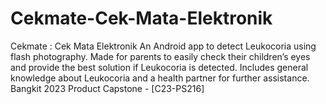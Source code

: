 # Cekmate-Cek-Mata-Elektronik
Cekmate : Cek Mata Elektronik An Android app to detect Leukocoria using flash photography. Made for parents to easily check their children’s eyes and provide the best solution if Leukocoria is detected. Includes general knowledge about Leukocoria and a health partner for further assistance. Bangkit 2023 Product Capstone - [C23-PS216]
